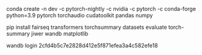 conda create -n dev -c pytorch-nightly -c nvidia -c pytorch -c conda-forge python=3.9 pytorch torchaudio cudatoolkit pandas numpy 

pip install fairseq transformers torchsummary datasets evaluate torch-summary jiwer wandb matplotlib

wandb login 2cfd4b5c7e2828d412e5f871efea3a4c582efe18